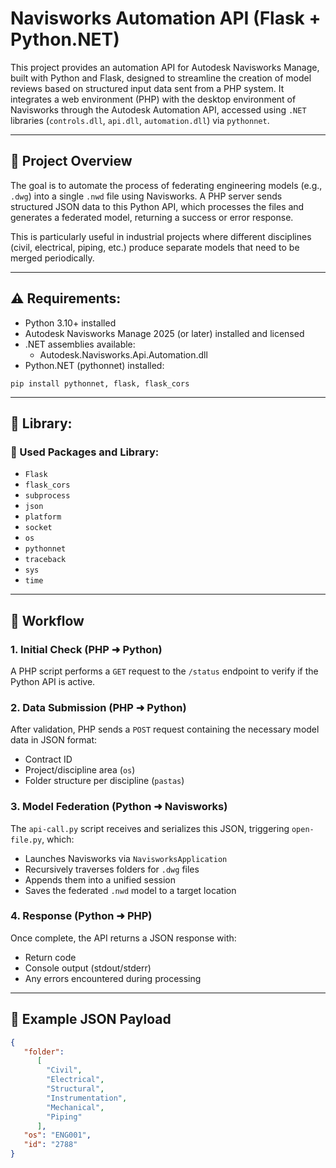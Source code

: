 # Navisworks Automation API (Flask + Python.NET)

This project provides an automation API for Autodesk Navisworks Manage, built with Python and Flask, designed to streamline the creation of model reviews based on structured input data sent from a PHP system. It integrates a web environment (PHP) with the desktop environment of Navisworks through the Autodesk Automation API, accessed using `.NET` libraries (`controls.dll`, `api.dll`, `automation.dll`) via `pythonnet`.

---

## 📌 Project Overview

The goal is to automate the process of federating engineering models (e.g., `.dwg`) into a single `.nwd` file using Navisworks. A PHP server sends structured JSON data to this Python API, which processes the files and generates a federated model, returning a success or error response.

This is particularly useful in industrial projects where different disciplines (civil, electrical, piping, etc.) produce separate models that need to be merged periodically.

---

## ⚠️ Requirements:

- Python 3.10+ installed
- Autodesk Navisworks Manage 2025 (or later) installed and licensed
- .NET assemblies available:
   - Autodesk.Navisworks.Api.Automation.dll
- Python.NET (pythonnet) installed:

```
pip install pythonnet, flask, flask_cors
```

---

## 📌 Library: 

### 📖 Used Packages and Library:
- `Flask`
- `flask_cors`
- `subprocess`
- `json`
- `platform`
- `socket`
- `os`
- `pythonnet`
- `traceback`
- `sys`
- `time`
---

## 🔁 Workflow

### 1. Initial Check (PHP ➜ Python)
A PHP script performs a `GET` request to the `/status` endpoint to verify if the Python API is active.

### 2. Data Submission (PHP ➜ Python)
After validation, PHP sends a `POST` request containing the necessary model data in JSON format:
- Contract ID
- Project/discipline area (`os`)
- Folder structure per discipline (`pastas`)

### 3. Model Federation (Python ➜ Navisworks)
The `api-call.py` script receives and serializes this JSON, triggering `open-file.py`, which:
- Launches Navisworks via `NavisworksApplication`
- Recursively traverses folders for `.dwg` files
- Appends them into a unified session
- Saves the federated `.nwd` model to a target location

### 4. Response (Python ➜ PHP)
Once complete, the API returns a JSON response with:
- Return code
- Console output (stdout/stderr)
- Any errors encountered during processing

---

## 🧪 Example JSON Payload

```json
{
   "folder": 
      [
        "Civil", 
        "Electrical", 
        "Structural", 
        "Instrumentation", 
        "Mechanical", 
        "Piping"
      ], 
   "os": "ENG001", 
   "id": "2788"
}
